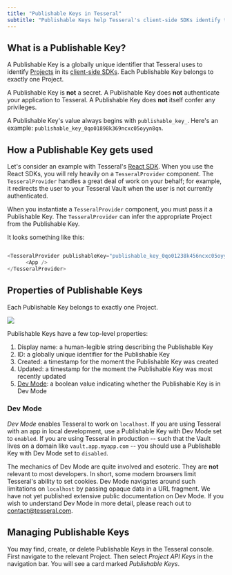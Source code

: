 ```yaml
---
title: "Publishable Keys in Tesseral"
subtitle: "Publishable Keys help Tesseral's client-side SDKs identify the appropriate project"
---
```


## What is a Publishable Key?

A Publishable Key is a globally unique identifier that Tesseral uses to identify [Projects](/docs/concepts/projects) in its [client-side SDKs](/docs/sdks/clientside-sdks). Each Publishable Key belongs to exactly one Project. 

A Publishable Key is **not** a secret. A Publishable Key does **not** authenticate your application to Tesseral. A Publishable Key does **not** itself confer any privileges. 

A Publishable Key's value always begins with `publishable_key_`. Here's an example: `publishable_key_0qo01898k369ncxc05oyyn8qn`.

## How a Publishable Key gets used

Let's consider an example with Tesseral's [React SDK](/docs/sdks/clientside-sdks/react). When you use the React SDKs, you will rely heavily on a `TesseralProvider` component. The `TesseralProvider` handles a great deal of work on your behalf; for example, it redirects the user to your Tesseral Vault when the user is not currently authenticated. 

When you instantiate a `TesseralProvider` component, you must pass it a Publishable Key. The `TesseralProvider` can infer the appropriate Project from the Publishable Key. 

It looks something like this:

```javascript

<TesseralProvider publishableKey="publishable_key_0qo01238k456ncxc05oyyn8qn">
      <App />
</TesseralProvider>

```

## Properties of Publishable Keys

Each Publishable Key belongs to exactly one Project.

<Frame caption="Publishable Keys always belong to Projects" >
    <img src = "/assets/concepts/hierarchy-publishable-key.png">
    </img>
</Frame>


Publishable Keys have a few top-level properties:
1. Display name: a human-legible string describing the Publishable Key
2. ID: a globally unique identifier for the Publishable Key
3. Created: a timestamp for the moment the Publishable Key was created
4. Updated: a timestamp for the moment the Publishable Key was most recently updated
5. [Dev Mode](#dev-mode): a boolean value indicating whether the Publishable Key is in Dev Mode

### Dev Mode

*Dev Mode* enables Tesseral to work on `localhost`. If you are using Tesseral with an app in local development, use a Publishable Key with Dev Mode set to `enabled`. If you are using Tesseral in production -- such that the Vault lives on a domain like `vault.app.myapp.com` -- you should use a Publishable Key with Dev Mode set to `disabled`.

<Info> The mechanics of Dev Mode are quite involved and esoteric. They are **not** relevant to most developers. In short, some modern browsers limit Tesseral's ability to set cookies. Dev Mode navigates around such limitations on `localhost` by passing opaque data in a URL fragment. We have not yet published extensive public documentation on Dev Mode. If you wish to understand Dev Mode in more detail, please reach out to contact@tesseral.com.</Info>


## Managing Publishable Keys

You may find, create, or delete Publishable Keys in the Tesseral console. First navigate to the relevant Project. Then select *Project API Keys* in the navigation bar. You will see a card marked *Publishable Keys*.
